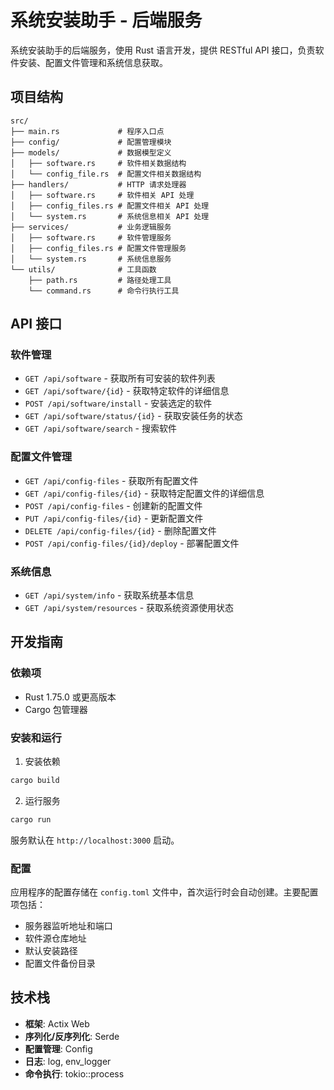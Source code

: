 # 系统安装助手 - 后端服务

系统安装助手的后端服务，使用 Rust 语言开发，提供 RESTful API 接口，负责软件安装、配置文件管理和系统信息获取。

## 项目结构

```
src/
├── main.rs             # 程序入口点
├── config/             # 配置管理模块
├── models/             # 数据模型定义
│   ├── software.rs     # 软件相关数据结构
│   └── config_file.rs  # 配置文件相关数据结构
├── handlers/           # HTTP 请求处理器
│   ├── software.rs     # 软件相关 API 处理
│   ├── config_files.rs # 配置文件相关 API 处理
│   └── system.rs       # 系统信息相关 API 处理
├── services/           # 业务逻辑服务
│   ├── software.rs     # 软件管理服务
│   ├── config_files.rs # 配置文件管理服务
│   └── system.rs       # 系统信息服务
└── utils/              # 工具函数
    ├── path.rs         # 路径处理工具
    └── command.rs      # 命令行执行工具
```

## API 接口

### 软件管理

- `GET /api/software` - 获取所有可安装的软件列表
- `GET /api/software/{id}` - 获取特定软件的详细信息
- `POST /api/software/install` - 安装选定的软件
- `GET /api/software/status/{id}` - 获取安装任务的状态
- `GET /api/software/search` - 搜索软件

### 配置文件管理

- `GET /api/config-files` - 获取所有配置文件
- `GET /api/config-files/{id}` - 获取特定配置文件的详细信息
- `POST /api/config-files` - 创建新的配置文件
- `PUT /api/config-files/{id}` - 更新配置文件
- `DELETE /api/config-files/{id}` - 删除配置文件
- `POST /api/config-files/{id}/deploy` - 部署配置文件

### 系统信息

- `GET /api/system/info` - 获取系统基本信息
- `GET /api/system/resources` - 获取系统资源使用状态

## 开发指南

### 依赖项

- Rust 1.75.0 或更高版本
- Cargo 包管理器

### 安装和运行

1. 安装依赖

```bash
cargo build
```

2. 运行服务

```bash
cargo run
```

服务默认在 `http://localhost:3000` 启动。

### 配置

应用程序的配置存储在 `config.toml` 文件中，首次运行时会自动创建。主要配置项包括：

- 服务器监听地址和端口
- 软件源仓库地址
- 默认安装路径
- 配置文件备份目录

## 技术栈

- **框架**: Actix Web
- **序列化/反序列化**: Serde
- **配置管理**: Config
- **日志**: log, env_logger
- **命令执行**: tokio::process
